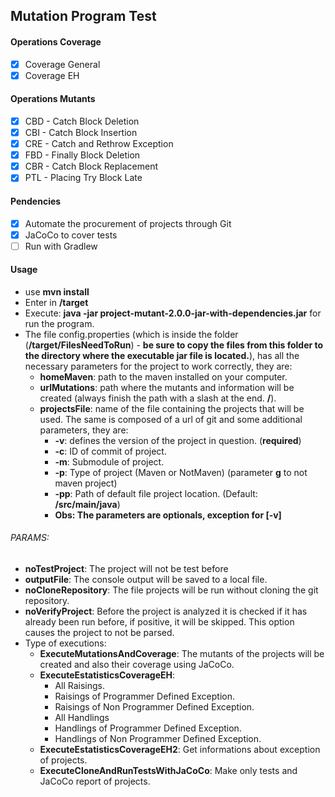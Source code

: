 ## Mutation Program Test

#### Operations Coverage

- [x] Coverage General
- [x] Coverage EH
                                       
#### Operations Mutants

- [x] CBD - Catch Block Deletion
- [x] CBI - Catch Block Insertion
- [x] CRE - Catch and Rethrow Exception
- [x] FBD - Finally Block Deletion
- [x] CBR - Catch Block Replacement
- [x] PTL - Placing Try Block Late

#### Pendencies

- [x] Automate the procurement of projects through Git
- [x] JaCoCo to cover tests
- [ ] Run with Gradlew

#### Usage

- use **mvn install**
- Enter in **/target**
- Execute: **java -jar project-mutant-2.0.0-jar-with-dependencies.jar** for run the program.
- The file config.properties (which is inside the folder (**/target/FilesNeedToRun**) - **be sure to copy the files from this folder to the directory where the executable jar file is located.**), has all the necessary parameters for the project to work correctly, they are:
  - **homeMaven**: path to the maven installed on your computer.
  - **urlMutations**: path where the mutants and information will be created (always finish the path with a slash at the end. **/**).
  - **projectsFile**: name of the file containing the projects that will be used. The same is composed of a url of git and some additional parameters, they are:
    - **-v**: defines the version of the project in question. (**required**)
    - **-c**: ID of commit of project.
    - **-m**: Submodule of project.
    - **-p**: Type of project (Maven or NotMaven) (parameter **g** to not maven project)
    - **-pp**: Path of default file project location. (Default: **/src/main/java**)
    - **Obs: The parameters are optionals, exception for [-v]** 


###### PARAMS: 
- **noTestProject**: The project will not be test before 
- **outputFile**: The console output will be saved to a local file.
- **noCloneRepository**: The file projects will be run without cloning the git repository.
- **noVerifyProject**: Before the project is analyzed it is checked if it has already been run before, if positive, it will be skipped. This option causes the project to not be parsed.
- Type of executions: 
  - **ExecuteMutationsAndCoverage**: The mutants of the projects will be created and also their coverage using JaCoCo.
  - **ExecuteEstatisticsCoverageEH**: 
    - All Raisings.
    - Raisings of Programmer Defined Exception.
    - Raisings of Non Programmer Defined Exception.
    - All Handlings
    - Handlings of Programmer Defined Exception.
    - Handlings of Non Programmer Defined Exception.
  - **ExecuteEstatisticsCoverageEH2**: Get informations about exception of projects.
  - **ExecuteCloneAndRunTestsWithJaCoCo**: Make only tests and JaCoCo report of projects.

